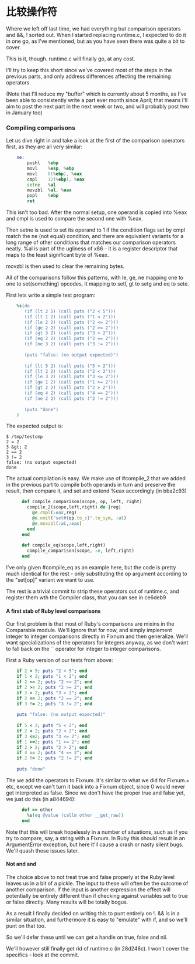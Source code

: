 # 比较操作符

Where we left off last time, we had everything but comparison operators and &amp;&amp;, ! sorted out. When I started replacing runtime.c, I expected to do it in one go, as I've mentioned, but as you have seen there was quite a bit to cover.

This is it, though. runtime.c will finally go, at any cost.

I'll try to keep this short since we've covered most of the steps in the previous parts, and only address differences affecting the remaining operators.

(Note that I'll reduce my "buffer" which is currently about 5 months, as I've been able to consistently write a part ever month since April; that means I'll aim to post the next part in the next week or two, and will probably post two in January too)

### Compiling comparisons

Let us dive right in and take a look at the first of the comparison operators first, as they are all very similar:
```asm
    ne:
        pushl   %ebp
        movl    %esp, %ebp
        movl    8(%ebp), %eax
        cmpl    12(%ebp), %eax
        setne   %al
        movzbl  %al, %eax
        popl    %ebp
        ret
```
This isn't too bad. After the normal setup, one operand is copied into %eax and cmpl is used to compare the second one with %eax.

Then setne is used to set its operand to 1 if the condition flags set by cmpl match the ne (not equal) condition, and there are equivalent variants for a long range of other conditions that matches our comparison operators neatly. %al is part of the ugliness of x86 - it is a register descriptor that maps to the least significant byte of %eax.

movzbl is then used to clear the remaining bytes.

All of the comparisons follow this patterns, with le, ge, ne mapping one to one to set(something) opcodes, lt mapping to setl, gt to setg and eq to sete.

First lets write a simple test program:
```ruby
    %s(do
       (if (lt 2 5) (call puts ("2 < 5")))
       (if (lt 1 2) (call puts ("1 < 2")))
       (if (le 2 2) (call puts ("2 <= 2")))
       (if (ge 2 2) (call puts ("2 >= 2")))
       (if (gt 3 2) (call puts ("3 > 2")))
       (if (eq 2 2) (call puts ("2 == 2")))
       (if (ne 3 2) (call puts ("3 != 2")))
    
       (puts "false: (no output expected)")
    
       (if (lt 5 2) (call puts ("5 < 2")))
       (if (lt 2 2) (call puts ("2 < 2")))
       (if (le 3 2) (call puts ("3 <= 2")))
       (if (ge 1 2) (call puts ("1 >= 2")))
       (if (gt 2 2) (call puts ("2 > 2")))
       (if (eq 4 2) (call puts ("4 == 2")))
       (if (ne 2 2) (call puts ("2 != 2")))
    
       (puts "done")
    )
```
The expected output is:
```
$ /tmp/testcmp 
2 = 2
3 &gt; 2
2 == 2
3 != 2
false: (no output expected)
done
```
The actual compilation is easy. We make use of #compile_2 that we
added in the previous part to compile both operands in turn and preserve
the result, then compare it, and set and extend %eax accordingly
(in bba2c93)
```ruby
      def compile_comparison(scope, op, left, right)
        compile_2(scope,left,right) do |reg|
          @e.cmpl(:eax,reg)
          @e.emit("set#{op.to_s}".to_sym, :al)
          @e.movzbl(:al,:eax)
        end
      end
    
      def compile_eq(scope,left,right)
        compile_comparison(scope, :e, left,right)
      end
```
I've only given #compile_eq as an example here, but the code is pretty much identical for the rest - only substituting the op argument according to the "set[op]" variant we want to use.

The rest is a trivial commit to strip these operators out of runtime.c, and register them wth the Compiler class, that you can see in ce6deb9

#### A first stab of Ruby level comparisons

Our first problem is that most of Ruby's comparisons are mixins in the Comparable module. We'll ignore that for now, and simply implement integer to integer comparisons directly in Fixnum and then generalize. We'll want specializations of the operators for integers anyway, as we don't want to fall back on the `` operator for integer to integer comparisons.

First a Ruby version of our tests from above:
```ruby
    if 2 < 5; puts "2 < 5"; end
    if 1 < 2; puts "1 < 2"; end
    if 2 <= 2; puts "2 <= 2"; end
    if 2 >= 2; puts "2 >= 2"; end
    if 3 > 2; puts "3 > 2"; end
    if 2 == 2; puts "2 == 2"; end
    if 3 != 2; puts "3 != 2"; end
    
    puts "false: (no output expected)"
    
    if 5 < 2; puts "5 < 2"; end
    if 2 < 2; puts "2 < 2"; end
    if 3 <=2; puts "3 <= 2"; end
    if 1 >=2; puts "1 >= 2"; end
    if 2 > 2; puts "2 > 2"; end
    if 4 == 2; puts "4 == 2"; end
    if 2 != 2; puts "2 != 2"; end
    
    puts "done"
```
The we add the operators to Fixnum. It's similar to what we did for Fixnum.+ etc, except we can't turn it back into a Fixnum object, since 0 would never get interpreted as false. Since we don't have the proper true and false yet, we just do this (in a844694):
```ruby
      def == other
        %s(eq @value (callm other __get_raw))
      end
```
Note that this will break hopelessly in a number of situations, such as if you try to compare, say, a string with a Fixnum. In Ruby this should result in an ArgumentError exception, but here it'll cause a crash or nasty silent bugs. We'll quash those issues later.

#### Not and and

The choice above to not treat true and false properly at the Ruby level leaves us in a bit of a pickle. The input to these will often be the outcome of another comparison. If the input is another expression the effect will potentially be entirely different than if checking against variables set to true or false directly. Many results will be totally bogus.

As a result I finally decided on writing this to punt entirely on !. &amp;&amp; is in a similar situation, and furthermore it is easy to "emulate" with if, and so we'll punt on that too.

So we'll defer these until we can get a handle on true, false and nil.

We'll however still finally get rid of runtime.c (in 28d246c). I won't cover the specifics - look at the commit.